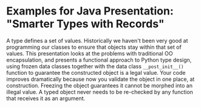 # Examples for Java Presentation: "Smarter Types with Records"

A type defines a set of values. Historically we haven't been very good at
programming our classes to ensure that objects stay within that set of values.
This presentation looks at the problems with traditional OO encapsulation, and
presents a functional approach to Python type design, using frozen data classes
together with the data class `__post_init__()` function to guarantee the
constructed object is a legal value. Your code improves dramatically because now
you validate the object in one place, at construction. Freezing the object
guarantees it cannot be morphed into an illegal value. A typed object never
needs to be re-checked by any function that receives it as an argument.

